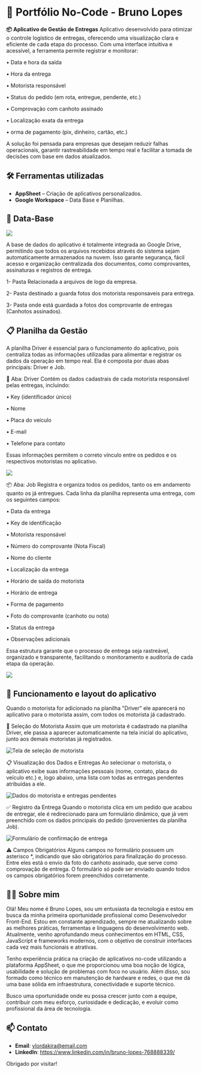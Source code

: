 # 🧰 Portfólio No-Code - Bruno Lopes

**📦 Aplicativo de Gestão de Entregas**
Aplicativo desenvolvido para otimizar o controle logístico de entregas, oferecendo uma visualização clara e eficiente de cada etapa do processo. Com uma interface intuitiva e acessível, a ferramenta permite registrar e monitorar:

• Data e hora da saída

• Hora da entrega

• Motorista responsável

• Status do pedido (em rota, entregue, pendente, etc.)

• Comprovação com canhoto assinado

• Localização exata da entrega

• orma de pagamento (pix, dinheiro, cartão, etc.)

A solução foi pensada para empresas que desejam reduzir falhas operacionais, garantir rastreabilidade em tempo real e facilitar a tomada de decisões com base em dados atualizados.



## 🛠️ Ferramentas utilizadas

- **AppSheet** – Criação de aplicativos personalizados.
- **Google Workspace** – Data Base e Planilhas.

## 📅 Data-Base

 <img src="./Images/1.png">

A base de dados do aplicativo é totalmente integrada ao Google Drive, permitindo que todos os arquivos recebidos através do sistema sejam automaticamente armazenados na nuvem. Isso garante segurança, fácil acesso e organização centralizada dos documentos, como comprovantes, assinaturas e registros de entrega.

1- Pasta Relacionada a arquivos de logo da empresa.

2- Pasta destinado a guarda fotos dos motorista responsaveis para entrega.

3- Pasta onde está guardada a fotos dos comprovante de entregas (Canhotos assinados).

## 📋 Planilha da Gestão

A planilha Driver é essencial para o funcionamento do aplicativo, pois centraliza todas as informações utilizadas para alimentar e registrar os dados da operação em tempo real. Ela é composta por duas abas principais: Driver e Job.

📁 Aba: Driver
Contém os dados cadastrais de cada motorista responsável pelas entregas, incluindo:

• Key (identificador único)

• Nome

• Placa do veículo

• E-mail

• Telefone para contato

Essas informações permitem o correto vínculo entre os pedidos e os respectivos motoristas no aplicativo.

<img src="./Images/2.png">

📦 Aba: Job
Registra e organiza todos os pedidos, tanto os em andamento quanto os já entregues. Cada linha da planilha representa uma entrega, com os seguintes campos:

• Data da entrega

• Key de identificação

• Motorista responsável

• Número do comprovante (Nota Fiscal)

• Nome do cliente

• Localização da entrega

• Horário de saída do motorista

• Horário de entrega

• Forma de pagamento

• Foto do comprovante (canhoto ou nota)

• Status da entrega

• Observações adicionais

Essa estrutura garante que o processo de entrega seja rastreável, organizado e transparente, facilitando o monitoramento e auditoria de cada etapa da operação.


<img src="./Images/3.png">

## 📱 Funcionamento e layout do aplicativo

Quando o motorista for adicionado na planilha "Driver" ele aparecerá no aplicativo para o motorista assim, com todos os motorista já cadastrado.

👤 Seleção do Motorista
Assim que um motorista é cadastrado na planilha Driver, ele passa a aparecer automaticamente na tela inicial do aplicativo, junto aos demais motoristas já registrados.

<img src="./Images/4.png" alt="Tela de seleção de motorista">

📋 Visualização dos Dados e Entregas
Ao selecionar o motorista, o aplicativo exibe suas informações pessoais (nome, contato, placa do veículo etc.) e, logo abaixo, uma lista com todas as entregas pendentes atribuídas a ele.

<img src="./Images/5.png" alt="Dados do motorista e entregas pendentes">

✅ Registro da Entrega
Quando o motorista clica em um pedido que acabou de entregar, ele é redirecionado para um formulário dinâmico, que já vem preenchido com os dados principais do pedido (provenientes da planilha Job).

<img src="./Images/6.png" alt="Formulário de confirmação de entrega">

⚠️ Campos Obrigatórios
Alguns campos no formulário possuem um asterisco *, indicando que são obrigatórios para finalização do processo. Entre eles está o envio da foto do canhoto assinado, que serve como comprovação de entrega. O formulário só pode ser enviado quando todos os campos obrigatórios forem preenchidos corretamente.

## 👨‍💻 Sobre mim

Olá! Meu nome é Bruno Lopes, sou um entusiasta da tecnologia e estou em busca da minha primeira oportunidade profissional como Desenvolvedor Front-End. Estou em constante aprendizado, sempre me atualizando sobre as melhores práticas, ferramentas e linguagens do desenvolvimento web. Atualmente, venho aprofundando meus conhecimentos em HTML, CSS, JavaScript e frameworks modernos, com o objetivo de construir interfaces cada vez mais funcionais e atrativas.

Tenho experiência prática na criação de aplicativos no-code utilizando a plataforma AppSheet, o que me proporcionou uma boa noção de lógica, usabilidade e solução de problemas com foco no usuário. Além disso, sou formado como técnico em manutenção de hardware e redes, o que me dá uma base sólida em infraestrutura, conectividade e suporte técnico.

Busco uma oportunidade onde eu possa crescer junto com a equipe, contribuir com meu esforço, curiosidade e dedicação, e evoluir como profissional da área de tecnologia.

## 📫 Contato

- **Email**: ylordakira@email.com  
- **LinkedIn**: https://www.linkedin.com/in/bruno-lopes-768888339/

Obrigado por visitar!
